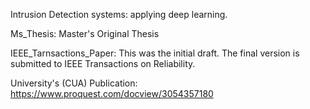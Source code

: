 Intrusion Detection systems: applying deep learning.

Ms_Thesis: Master's Original Thesis

IEEE_Tarnsactions_Paper: This was the initial draft. The final version is submitted to IEEE Transactions on Reliability.

University's (CUA) Publication: https://www.proquest.com/docview/3054357180
